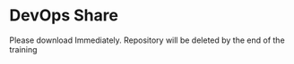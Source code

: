 # DevOps Share

Please download Immediately. 
Repository will be deleted by the end of the training
